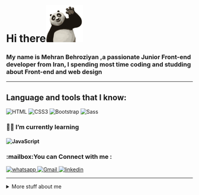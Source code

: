 <h1 align="left">Hi there<img src="https://github.com/gooddevil79/gooddevil79/blob/main/assets/Hnet.com-image.gif" width="100px"></h1>

<h3 align="left">My name is Mehran Behroziyan ,a passionate Junior Front-end developer from Iran, I spending most time coding and studding about Front-end and web design</h3>

<hr>

## Language and tools that I know:

![HTML](https://img.shields.io/badge/-HTML5-090909?style=for-the-badge&logo=hTML5)
![CSS3](https://img.shields.io/badge/-CSS3-090909?style=for-the-badge&logo=css3&logoColor=1572B6)
![Bootstrap](https://img.shields.io/badge/-Bootstrap4-090909?style=for-the-badge&logo=Bootstrap)
![Sass](https://img.shields.io/badge/-Sass-090909?style=for-the-badge&logo=Sass)

### 👨‍💻 I’m currently learning

#### ![JavaScript](https://img.shields.io/badge/-Javascript-090909?style=for-the-badge&logo=Javascript)

<h3 align="left">:mailbox:You can  Connect with me :</h3>
<p align="left">
<!-- <a href="https://instagram.com/mhrnb79" target="blank">

<!-- ![instagram](https://img.shields.io/badge/-Instagram-090909?style=for-the-badge&logo=instagram) -->

<!-- </a> -->

<a href="https://wa.me/989217531963" target="blank">

![whatsapp](https://img.shields.io/badge/-whatsapp-090909?style=for-the-badge&logo=whatsapp)
</a>
<a href="mailto:behroziyan.mhrn@gmail.com" target="blank">
![Gmail](https://img.shields.io/badge/-Gmail-090909?style=for-the-badge&logo=Gmail)
<a href="https://www.linkedin.com/in/mehran-behroziyan-420967197" target="blank">
![linkedin](https://img.shields.io/badge/-linkedin-090909?style=for-the-badge&logo=linkedin&logoColor=0A66C2)

</a>
</p>
<hr>
<details>
<summary>
    More stuff about me
</summary>

<br>
    
#### Github Status
![Anurag's GitHub stats](https://github-readme-stats.vercel.app/api?username=gooddevil79&hide=contribs,prs&theme=tokyonight)

<hr>

### little story :

<p>
at the beginning in college, I got acquainted with C++ language and it was my first experience in Programming world that i get into, still, something was misssing and i was a rolling stone, but i found my interest in front-end and web design occupation 
   </br>
I studied HTML-CSS for one year and focused on it at first so reached at very good and advanced level, after that i decided to study about CSS frameworks and libraries, so I start to learn BOOTSTRAP v4, as many developers at this field, after CSS and it tools, I started to learn JavaScript programming language and after finishing VANILA JS, DOM and OOP functionality, i could say I'm at a Junior Level of front-end developer but as you know there is many stuff to learn in our lives ;)
I also learned GIT & GITHUB which is one of nessecary skills in this path and occupation, with a very good coure and I think now I'm good to work in programming teams.
   </br>
I, Mehran Behroziyan, am Front end developer with perseverance, effort, intrested to learn more stuff and new experiences and teamworks. 
    </p>

##### Intrested in :

- 🎧🎶 Music
- 📚📙 Books
- 🎮🕹 Games
- 📺📼 Movies & Series
- 🏖🚗 Travel
</details>
<!--
**gooddevil79/gooddevil79** is a ✨ _special_ ✨ repository because its `README.md` (this file) appears on your GitHub profile.

Here are some ideas to get you started:

- 🔭 I’m currently working on ...
- 🌱 I’m currently learning ...
- 👯 I’m looking to collaborate on ...
- 🤔 I’m looking for help with ...
- 💬 Ask me about ...
- 📫 How to reach me: ...
- 😄 Pronouns: ...
- ⚡ Fun fact: ...
  -->
